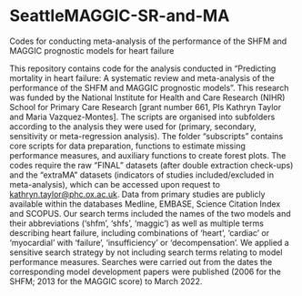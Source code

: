 # SeattleMAGGIC-SR-and-MA
Codes for conducting meta-analysis of the performance of the SHFM and MAGGIC prognostic models for heart failure

This repository contains code for the analysis conducted in “Predicting mortality in heart failure: A systematic review and meta-analysis of the performance of the SHFM and MAGGIC prognostic models”. This research was funded by the National Institute for Health and Care Research (NIHR) School for Primary Care Research [grant number 661, PIs Kathryn Taylor and Maria Vazquez-Montes]. The scripts are organised into subfolders according to the analysis they were used for (primary, secondary, sensitivity or meta-regression analysis). The folder “subscripts” contains core scripts for data preparation, functions to estimate missing performance measures, and auxiliary functions to create forest plots. The codes require the raw “FINAL” datasets (after double extraction check-ups) and the “extraMA” datasets (indicators of studies included/excluded in meta-analysis), which can be accessed upon request to kathryn.taylor@phc.ox.ac.uk. Data from primary studies are publicly available within the databases Medline, EMBASE, Science Citation Index and SCOPUS. Our search terms included the names of the two models and their abbreviations (‘shfm’, ‘shfs’, ‘maggic’) as well as multiple terms describing heart failure, including combinations of ‘heart’, ‘cardiac’ or ‘myocardial’ with ‘failure’, ‘insufficiency’ or ‘decompensation’. We applied a sensitive search strategy by not including search terms relating to model performance measures. Searches were carried out from the dates the corresponding model development papers were published (2006 for the SHFM; 2013 for the MAGGIC score) to March 2022.     
